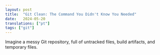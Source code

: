 ```yaml
---
layout: post
title:  "Git Clean: The Command You Didn't Know You Needed"
date:   2024-05-20
translations: ["pt"]
tags: ["git"]
---
```


<p class="intro"><span class="dropcap">I</span>magine a messy Git repository, full of untracked files, build artifacts, and temporary files.</p>